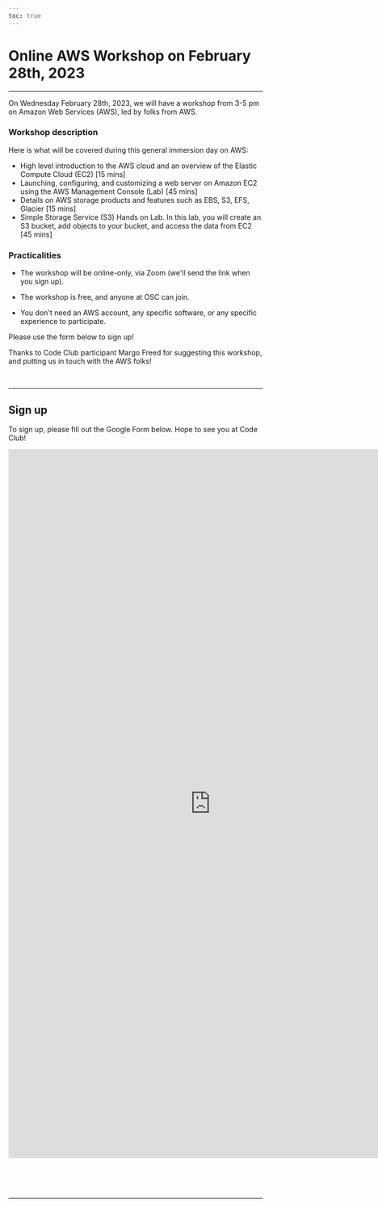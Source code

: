 ```yaml
---
toc: true
---
```


# Online AWS Workshop on February 28th, 2023

----

On Wednesday February 28th, 2023, we will have a workshop from 3-5 pm on
Amazon Web Services (AWS), led by folks from AWS.

### Workshop description

Here is what will be covered during this general immersion day on AWS:

- High level introduction to the AWS cloud and an overview of the
  Elastic Compute Cloud (EC2) [15 mins]
- Launching, configuring, and customizing a web server on Amazon EC2 using the
  AWS Management Console (Lab) [45 mins]
- Details on AWS storage products and features such as EBS, S3, EFS, Glacier [15 mins]
- Simple Storage Service (S3) Hands on Lab.
  In this lab, you will create an S3 bucket,
  add objects to your bucket, and access the data from EC2 [45 mins]

### Practicalities

- The workshop will be online-only, via Zoom
  (we'll send the link when you sign up).

- The workshop is free, and anyone at OSC can join.

- You don't need an AWS account, any specific software,
  or any specific experience to participate.

Please use the form below to sign up!

Thanks to Code Club participant Margo Freed for suggesting this workshop,
and putting us in touch with the AWS folks!

<br>

----

## Sign up

To sign up, please fill out the Google Form below. Hope to see you at Code Club! 

<iframe src="https://docs.google.com/forms/d/e/1FAIpQLSfX3OdSi5z7V6uPc1mwnj5NMZjIlEe_bvdfWE4XOZkCzrfdhA/viewform?embedded=true" width="800" height="1404" frameborder="0" marginheight="0" marginwidth="0">Loading…</iframe>

<br/> <br/> <br/>

----
